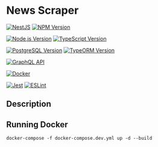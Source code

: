 
# News Scraper

</p>
<a href="https://nestjs.com/" target="_blank"> <img src="https://img.shields.io/badge/NestJS-Framework-red.svg" alt="NestJS" /></a>
<a href="https://www.npmjs.com/~nestjscore" target="_blank"> <img src="https://img.shields.io/npm/v/@nestjs/core.svg" alt="NPM Version" /></a>
</p>
<a href="https://nodejs.org/" target="_blank"> <img src="https://img.shields.io/badge/Node.js-16%2B-green.svg" alt="Node.js Version" /></a>
<a href="https://www.typescriptlang.org/" target="_blank"> <img src="https://img.shields.io/badge/TypeScript-4%2B-blue.svg" alt="TypeScript Version" /></a>
</p>
<a href="https://www.postgresql.org/" target="_blank"> <img src="https://img.shields.io/badge/PostgreSQL-14%2B-blue.svg" alt="PostgreSQL Version" /></a>
<a href="https://typeorm.io/" target="_blank"> <img src="https://img.shields.io/badge/TypeORM-0.3%2B-orange.svg" alt="TypeORM Version" /></a>
</p>
<a href="https://graphql.org/" target="_blank"> <img src="https://img.shields.io/badge/GraphQL-API-red.svg" alt="GraphQL API" /></a>
</p>
<a href="https://www.docker.com/" target="_blank"> <img src="https://img.shields.io/badge/Docker-Enabled-blue.svg" alt="Docker" /></a>
</p>
<a href="https://jestjs.io/" target="_blank"> <img src="https://img.shields.io/badge/Jest-Testing-brightgreen.svg" alt="Jest" /></a>
<a href="https://eslint.org/" target="_blank"> <img src="https://img.shields.io/badge/ESLint-Linting-purple.svg" alt="ESLint" /></a>
</p>


## Description


## Running Docker

`docker-compose -f docker-compose.dev.yml up -d --build
`
